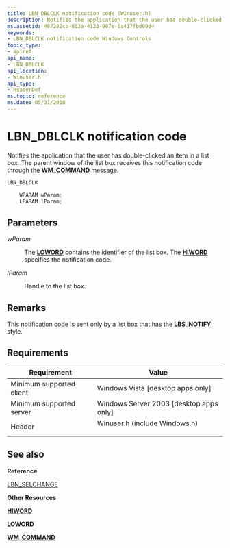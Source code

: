 ```yaml
---
title: LBN_DBLCLK notification code (Winuser.h)
description: Notifies the application that the user has double-clicked an item in a list box. The parent window of the list box receives this notification code through the WM\_COMMAND message.
ms.assetid: 487282cb-833a-4123-987e-6a417fbd09d4
keywords:
- LBN_DBLCLK notification code Windows Controls
topic_type:
- apiref
api_name:
- LBN_DBLCLK
api_location:
- Winuser.h
api_type:
- HeaderDef
ms.topic: reference
ms.date: 05/31/2018
---
```


# LBN\_DBLCLK notification code

Notifies the application that the user has double-clicked an item in a list box. The parent window of the list box receives this notification code through the [**WM\_COMMAND**](/windows/desktop/menurc/wm-command) message.


```C++
LBN_DBLCLK

    WPARAM wParam;
    LPARAM lParam; 
```



## Parameters

<dl> <dt>

*wParam* 
</dt> <dd>

The [**LOWORD**](/previous-versions/windows/desktop/legacy/ms632659(v=vs.85)) contains the identifier of the list box. The [**HIWORD**](/previous-versions/windows/desktop/legacy/ms632657(v=vs.85)) specifies the notification code.

</dd> <dt>

*lParam* 
</dt> <dd>

Handle to the list box.

</dd> </dl>

## Remarks

This notification code is sent only by a list box that has the [**LBS\_NOTIFY**](list-box-styles.md) style.

## Requirements



| Requirement | Value |
|-------------------------------------|----------------------------------------------------------------------------------------------------------|
| Minimum supported client<br/> | Windows Vista \[desktop apps only\]<br/>                                                           |
| Minimum supported server<br/> | Windows Server 2003 \[desktop apps only\]<br/>                                                     |
| Header<br/>                   | <dl> <dt>Winuser.h (include Windows.h)</dt> </dl> |



## See also

<dl> <dt>

**Reference**
</dt> <dt>

[LBN\_SELCHANGE](lbn-selchange.md)
</dt> <dt>

**Other Resources**
</dt> <dt>

[**HIWORD**](/previous-versions/windows/desktop/legacy/ms632657(v=vs.85))
</dt> <dt>

[**LOWORD**](/previous-versions/windows/desktop/legacy/ms632659(v=vs.85))
</dt> <dt>

[**WM\_COMMAND**](/windows/desktop/menurc/wm-command)
</dt> </dl>

 

